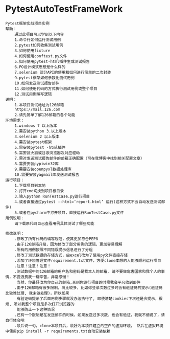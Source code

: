 # PytestAutoTestFrameWork
    Pytest框架实战项目实例
    帮助：
        通过此项目可以学到以下内容
        1.命令行如何运行测试用例
        2.pytest如何收集测试用例
        3.如何使用fixture
        4.如何使用conftest.py文件
        5.如何使用pytest-html插件生成测试报告
        6.PO设计模式思想是什么样的
        7.selenium 部分API的使用和如何进行简单的二次封装
        9.pytest框架如何参数化测试用例
        10.如何发送测试报告邮件
        11.如何使用代码的方式执行测试用例或整个项目
        12.测试用例编写逻辑
    说明：
        1.本项目测试地址为126邮箱
        https://mail.126.com
        2.请先简单了解126邮箱的各个功能
    环境需求：
        1.windows 7 以上版本
        2.需安装python 3.以上版本
        3.selenium 2 以上版本
        4.需安装pytest框架
        5.需安装pytest -html插件
        6.需安装火狐或谷歌浏览器及对应驱动
        7.需对发送测试报告邮件的邮箱正确配置（可在我博客中找到相关配置文章）
        8.需要安装pypiwin32库
        9.需要安装openpyxl数据处理库
        10.需要安装yagmail库发送测试报告
    运行项目：
        1.下载项目到本地
        2.打开cmd切换到项目根目录
        3.输入python RunTestCase.py运行项目
        4.或者直接通过pytest --html=’report.html‘ 运行(这种方式不会自动发送测试邮件)
        5.或者在pycharm中打开项目，直接运行RunTestCase.py文件
    用例说明：
        请下载原代码自己查看用例具体测试了哪些功能
    
    修改说明：
        .修改了所有代码的编写规范，使其更加符合PEP8
        .由于126邮箱升级，因为修改了部分用例的逻辑，更加容易理解
        .所有的用例按照不同错误提示信息进行了分组
        .修改了测试数据的存储方式，由excel改为了使用py文件直接存储
        .添加了环境管理文件requirement.txt文件，方便clone本想的人能够顺利运行项目
        .注意！注意！注意！
        .测试数据中的126邮箱的用户名和密码是我本人的邮箱, 请不要做危害国家和我个人的事情，不要浪费我一翻辛苦，非常感谢！
         当然，你最好改为你自己的邮箱,否则你运行项目的时候我会平凡收到邮件
        .由于126邮箱有很多限制，坑比较多，比如你登录次数过多时会有验证码的提示(验证码比较难处理, 我未做处理)，所以如果
         有验证码提示了后面用例步骤就没办法执行了, 即使清楚cookies下次还是会提示，很烦, 所以我整个项目是多次打开浏览器的
         能够防止一下这种情况
        .还有一个限制是在发送邮件的时候，如果发送过多次数，也会有验证，我就不细说了，请自行体会吧
        .最后说一句，clone本项目后，最好为本项目建立的空白的虚拟环境， 然后在虚拟环境中使用pip install -r requirements.txt自动安装依赖
